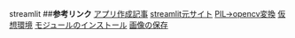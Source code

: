 streamlit
##**参考リンク**
[アプリ作成記事](https://qiita.com/okateru/items/6f9daf1094ef8c2d6d68)
[streamlit元サイト](https://streamlit.io/)
[PIL→opencv変換](https://qiita.com/derodero24/items/f22c22b22451609908ee)
[仮想環境](https://qiita.com/fiftystorm36/items/b2fd47cf32c7694adc2e)
[モジュールのインストール](https://note.nkmk.me/python-pip-install-requirements/)
[画像の保存](https://zenn.dev/ohtaman/articles/streamlit_tips)
